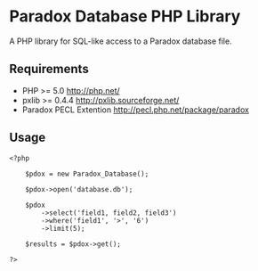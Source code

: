 # Paradox Database PHP Library

A PHP library for SQL-like access to a Paradox database file.

## Requirements

- PHP >= 5.0 <http://php.net/>
- pxlib >= 0.4.4 <http://pxlib.sourceforge.net/>
- Paradox PECL Extention <http://pecl.php.net/package/paradox>

## Usage

	<?php
		
		$pdox = new Paradox_Database();
		
		$pdox->open('database.db');
		
		$pdox
			->select('field1, field2, field3')
			->where('field1', '>', '6')
			->limit(5);
		
		$results = $pdox->get();
		
	?>